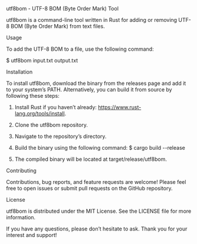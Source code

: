 utf8bom - UTF-8 BOM (Byte Order Mark) Tool

utf8bom is a command-line tool written in Rust for adding or removing UTF-8 BOM (Byte Order Mark) from text files.

Usage

To add the UTF-8 BOM to a file, use the following command:

$ utf8bom input.txt output.txt

Installation

To install utf8bom, download the binary from the releases page and add it to your system’s PATH. Alternatively, you can build it from source by following these steps:

1. Install Rust if you haven’t already: https://www.rust-lang.org/tools/install.
2. Clone the utf8bom repository.
3. Navigate to the repository’s directory.
4. Build the binary using the following command:
$ cargo build --release

5. The compiled binary will be located at target/release/utf8bom.

Contributing

Contributions, bug reports, and feature requests are welcome! Please feel free to open issues or submit pull requests on the GitHub repository.

License

utf8bom is distributed under the MIT License. See the LICENSE file for more information.

If you have any questions, please don’t hesitate to ask. Thank you for your interest and support!